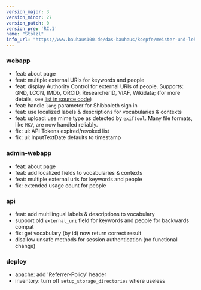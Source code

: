 ```yaml
---
version_major: 3
version_minor: 27
version_patch: 0
version_pre: 'RC.1'
name: "Stölzl"
info_url: "https://www.bauhaus100.de/das-bauhaus/koepfe/meister-und-lehrende/gunta-stoelzl/"
---
```



### webapp

- feat: about page
- feat: multiple external URIs for keywords and people
- feat: display Authority Control for external URIs of people.
  Supports: GND, LCCN, IMDb, ORCID, ResearcherID, VIAF, Wikidata; (for more details, see [list in source code](https://github.com/Madek/madek-datalayer/blob/master/lib/uri_authority_control.rb#L11))
- feat: handle `lang` parameter for Shibboleth sign in
- feat: use localized labels & descriptions for vocabularies & contexts
- feat: upload: use mime type as detected by `exiftool`.
  Many file formats, like `MKV`, are now handled reliably.
- fix: ui: API Tokens expired/revoked list
- fix: ui: InputTextDate defaults to timestamp

### admin-webapp

- feat: about page
- feat: add localized fields to vocabularies & contexts
- feat: multiple external uris for keywords and people
- fix: extended usage count for people

### api

- feat: add multilingual labels & descriptions to vocabulary
- support old `external_uri` field for keywords and people for backwards compat
- fix: get vocabulary (by id) now return correct result
- disallow unsafe methods for session authentication (no functional change)

### deploy

- apache: add 'Referrer-Policy' header
- inventory: turn off `setup_storage_directories` where useless
